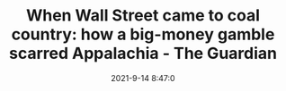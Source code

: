 ---
"title": "When Wall Street came to coal country: how a big-money gamble scarred Appalachia - The Guardian"
"date": "2021-9-14 8:47:0"
"feed_name": "GOOGLENEWS"
"feed_website": "https://news.google.com/rss/search?q=oil%26gas%7Cdrilling%7Cmining%7Cconstruction%7Cindustrial&hl=en-US&gl=US&ceid=US:en"
"feed_rss": "https://news.google.com/rss/search?q=oil%26gas%7Cdrilling%7Cmining%7Cconstruction%7Cindustrial&hl=en-US&gl=US&ceid=US:en"
"link": "https://www.theguardian.com/environment/2021/sep/14/wall-street-coal-country-hedge-funds-coal-mining-appalachia-west-virginia"
"file": "_posts/2021-1-1-d967b65db48998753858f4436d0e5f0632da0aac.md"
"accident": "0"
"drilling": "0"
---